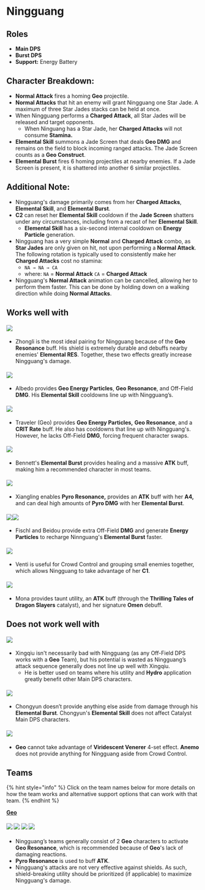 # Ningguang

## Roles

* **Main DPS**
* **Burst DPS**
* **Support:** Energy Battery

## Character Breakdown:

* **Normal Attack** fires a homing **Geo** projectile.
* **Normal Attacks** that hit an enemy will grant Ningguang one Star Jade. A maximum of three Star Jades stacks can be held at once.
* When Ningguang performs a **Charged Attack**, all Star Jades will be released and target opponents.
  * When Ninguang has a Star Jade, her **Charged Attacks** will not consume **Stamina.**
* **Elemental Skill** summons a Jade Screen that deals **Geo DMG** and remains on the field to block incoming ranged attacks. The Jade Screen counts as a **Geo Construct**.
* **Elemental Burst** fires 6 homing projectiles at nearby enemies. If a Jade Screen is present, it is shattered into another 6 similar projectiles.

## Additional Note:

* Ningguang's damage primarily comes from her **Charged Attacks**, **Elemental Skill**, and **Elemental Burst**.
* **C2** can reset her **Elemental Skill** cooldown if the **Jade Screen** shatters under any circumstances, including from a recast of her **Elemental Skill**.
  * **Elemental Skill** has a six-second internal cooldown on **Energy Particle** generation.
* Ningguang has a very simple **Normal** and **Charged Attack** combo, as **Star Jades** are only given on hit, not upon performing a **Normal Attack**. The following rotation is typically used to consistently make her **Charged Attacks** cost no stamina:
  * `NA → NA → CA`
  * where: `NA` = **Normal Attack** `CA` = **Charged Attack**
* Ningguang's **Normal Attack** animation can be cancelled, allowing her to perform them faster. This can be done by holding down on a walking direction while doing **Normal Attacks**.

## Works well with

#### ![](../../.gitbook/assets/ui\_avataricon\_zhongli.png)

* Zhongli is the most ideal pairing for Ningguang because of the **Geo Resonance** buff. His shield is extremely durable and debuffs nearby enemies' **Elemental RES**. Together, these two effects greatly increase Ningguang's damage.

#### ![](../../.gitbook/assets/ui\_avataricon\_albedo.png)

* Albedo provides **Geo Energy Particles**, **Geo Resonance**, and Off-Field **DMG**. His **Elemental Skill** cooldowns line up with Ningguang’s.

#### ![](../../.gitbook/assets/ui\_avataricon\_aether\_geo.png)

* Traveler (Geo) provides **Geo Energy Particles,** **Geo Resonance**, and a **CRIT Rate** buff. He also has cooldowns that line up with Ningguang's. However, he lacks Off-Field **DMG**, forcing frequent character swaps.

#### ![](../../.gitbook/assets/ui\_avataricon\_bennett.png)

* Bennett's **Elemental Burst** provides healing and a massive **ATK** buff, making him a recommended character in most teams.

#### ![](../../.gitbook/assets/ui\_avataricon\_xiangling.png)

* Xiangling enables **Pyro Resonance,** provides an **ATK** buff with her **A4,** and can deal high amounts of **Pyro DMG** with her **Elemental Burst**.

#### ![](../../.gitbook/assets/ui\_avataricon\_beidou.png)![](../../.gitbook/assets/ui\_avataricon\_fischl.png)

* Fischl and Beidou provide extra Off-Field **DMG** and generate **Energy Particles** to recharge Ninnguang's **Elemental Burst** faster.

#### ![](../../.gitbook/assets/ui\_avataricon\_venti.png)

* Venti is useful for Crowd Control and grouping small enemies together, which allows Ningguang to take advantage of her **C1**.

#### ![](../../.gitbook/assets/ui\_avataricon\_mona.png)

* Mona provides taunt utility, an **ATK** buff (through the **Thrilling Tales of Dragon Slayers** catalyst), and her signature **Omen** debuff.

## Does not work well with

#### ![](../../.gitbook/assets/ui\_avataricon\_xingqiu.png)

* Xingqiu isn't necessarily bad with Ningguang (as any Off-Field DPS works with a **Geo** Team), but his potential is wasted as Ningguang’s attack sequence generally does not line up well with Xingqiu.
  * He is better used on teams where his utility and **Hydro** application greatly benefit other Main DPS characters.

#### ![](../../.gitbook/assets/ui\_avataricon\_chongyun.png)

* Chongyun doesn’t provide anything else aside from damage through his **Elemental Burst**. Chongyun's **Elemental Skill** does not affect Catalyst Main DPS characters.

#### ![](../../.gitbook/assets/element\_anemo.webp)

* **Geo** cannot take advantage of **Viridescent Venerer** 4-set effect. **Anemo** does not provide anything for Ningguang aside from Crowd Control.

## Teams

{% hint style="info" %}
Click on the team names below for more details on how the team works and alternative support options that can work with that team.
{% endhint %}

[**Geo**](../../teams/geo.md)

#### ![](../../.gitbook/assets/ui\_avataricon\_ningguang.png) ![](../../.gitbook/assets/ui\_avataricon\_zhongli.png) ![](../../.gitbook/assets/ui\_avataricon\_xiangling.png) ![](../../.gitbook/assets/ui\_avataricon\_bennett.png)

* Ningguang’s teams generally consist of 2 **Geo** characters to activate **Geo Resonance**, which is recommended because of **Geo**'s lack of damaging reactions.
* **Pyro Resonance** is used to buff **ATK**.
* Ningguang's attacks are not very effective against shields. As such, shield-breaking utility should be prioritized (if applicable) to maximize Ningguang's damage.
